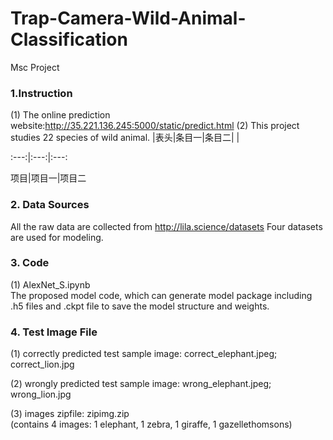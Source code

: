 # Trap-Camera-Wild-Animal-Classification
Msc Project

### 1.Instruction

(1) The online prediction website:http://35.221.136.245:5000/static/predict.html
(2) This project studies 22 species of wild animal.
|表头|条目一|条目二| |



:---:|:---:|:---:

项目|项目一|项目二







### 2. Data Sources
All the raw data are collected from http://lila.science/datasets
Four datasets are used for modeling.





### 3. Code

(1) AlexNet_S.ipynb  
The proposed model code, which can generate model package including .h5 files and .ckpt file to save the model structure and weights.



### 4. Test Image File

(1) correctly predicted test sample image: 
correct_elephant.jpeg; 
correct_lion.jpg 

(2) wrongly predicted test sample image:
wrong_elephant.jpeg; 
wrong_lion.jpg 

(3) images zipfile:
zipimg.zip  
(contains 4 images: 1 elephant, 1 zebra, 1 giraffe, 1 gazellethomsons)


















